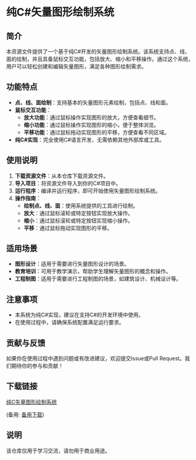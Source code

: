 # 纯C#矢量图形绘制系统

## 简介

本资源文件提供了一个基于纯C#开发的矢量图形绘制系统。该系统支持点、线、面的绘制，并且具备鼠标交互功能，包括放大、缩小和平移操作。通过这个系统，用户可以轻松创建和编辑矢量图形，满足各种图形绘制需求。

## 功能特点

- **点、线、面绘制**：支持基本的矢量图形元素绘制，包括点、线和面。
- **鼠标交互功能**：
  - **放大功能**：通过鼠标操作实现图形的放大，方便查看细节。
  - **缩小功能**：通过鼠标操作实现图形的缩小，便于整体浏览。
  - **平移功能**：通过鼠标拖动实现图形的平移，方便查看不同区域。
- **纯C#实现**：完全使用C#语言开发，无需依赖其他外部库或工具。

## 使用说明

1. **下载资源文件**：从本仓库下载资源文件。
2. **导入项目**：将资源文件导入到你的C#项目中。
3. **运行程序**：编译并运行程序，即可开始使用矢量图形绘制系统。
4. **操作指南**：
   - **绘制点、线、面**：使用系统提供的工具进行绘制。
   - **放大**：通过鼠标滚轮或特定按钮实现放大操作。
   - **缩小**：通过鼠标滚轮或特定按钮实现缩小操作。
   - **平移**：通过鼠标拖动实现图形的平移。

## 适用场景

- **图形设计**：适用于需要进行矢量图形设计的场景。
- **教育培训**：可用于教学演示，帮助学生理解矢量图形的概念和操作。
- **工程制图**：适用于需要进行工程制图的场景，如建筑设计、机械设计等。

## 注意事项

- 本系统为纯C#实现，建议在支持C#的开发环境中使用。
- 在使用过程中，请确保系统配置满足运行要求。

## 贡献与反馈

如果你在使用过程中遇到问题或有改进建议，欢迎提交Issue或Pull Request。我们期待你的参与和贡献！

## 下载链接
[纯C矢量图形绘制系统](https://pan.quark.cn/s/f040a34ed51f) 

(备用: [备用下载](https://pan.baidu.com/s/1RzVyCPkHATNKronc5ogtiA?pwd=1234))

## 说明

该仓库仅用于学习交流，请勿用于商业用途。
